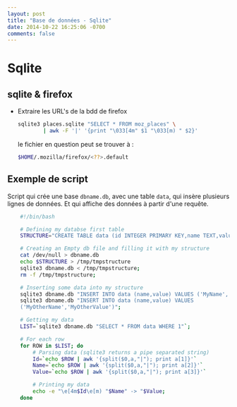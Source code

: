 ```yaml
---
layout: post
title: "Base de données - Sqlite"
date: 2014-10-22 16:25:06 -0700
comments: false
---
```

	
# Sqlite

## sqlite & firefox

* Extraire les URL's de la bdd de firefox

	```bash
	sqlite3 places.sqlite "SELECT * FROM moz_places" \
			| awk -F '|' '{print "\033[4m" $1 "\033[m) " $2}'
	```

	le fichier en question peut se trouver à :

	```bash
	$HOME/.mozilla/firefox/<??>.default
	```

## Exemple de script

Script qui crée une base `dbname.db`, avec une table `data`, qui insère plusieurs lignes de données.
Et qui affiche des données à partir d'une requête.

```bash
	#!/bin/bash

	# Defining my databse first table
	STRUCTURE="CREATE TABLE data (id INTEGER PRIMARY KEY,name TEXT,value TEXT);";

	# Creating an Empty db file and filling it with my structure
	cat /dev/null > dbname.db
	echo $STRUCTURE > /tmp/tmpstructure
	sqlite3 dbname.db < /tmp/tmpstructure;
	rm -f /tmp/tmpstructure;

	# Inserting some data into my structure
	sqlite3 dbname.db "INSERT INTO data (name,value) VALUES ('MyName','MyValue')";
	sqlite3 dbname.db "INSERT INTO data (name,value) VALUES
	('MyOtherName','MyOtherValue')";

	# Getting my data
	LIST=`sqlite3 dbname.db "SELECT * FROM data WHERE 1"`;

	# For each row
	for ROW in $LIST; do
		# Parsing data (sqlite3 returns a pipe separated string)
		Id=`echo $ROW | awk '{split($0,a,"|"); print a[1]}'`
		Name=`echo $ROW | awk '{split($0,a,"|"); print a[2]}'`
		Value=`echo $ROW | awk '{split($0,a,"|"); print a[3]}'`

		# Printing my data
		echo -e "\e[4m$Id\e[m) "$Name" -> "$Value;
	done
```
